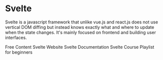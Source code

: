 # Svelte
Svelte is a javascript framework that unlike vue.js and react.js does not use vertical DOM diffing but instead knows exactly what and where to update when the state changes. It's mainly focused on frontend and building user interfaces.

<ResourceGroupTitle>Free Content</ResourceGroupTitle>
<BadgeLink colorScheme='blue' badgeText='Official Website' href='https://svelte.dev/'>Svelte Website</BadgeLink>
<BadgeLink colorScheme='blue' badgeText='Official Guide' href='https://svelte.dev/docs'>Svelte Documentation</BadgeLink>
<BadgeLink badgeText='Watch' href='https://www.youtube.com/playlist?list=PL4cUxeGkcC9hlbrVO_2QFVqVPhlZmz7tO'>Svelte Course Playlist for beginners</BadgeLink>
